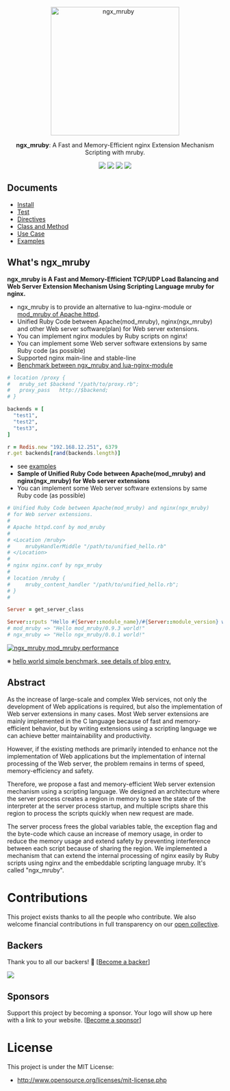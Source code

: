 <p align="center">
  <img alt="ngx_mruby" src="https://github.com/matsumotory/ngx_mruby/blob/master/misc/logo.png?raw=true" width="300">
</p>

<p align="center">
  <strong>ngx_mruby</strong>: A Fast and Memory-Efficient nginx Extension Mechanism Scripting with mruby.
</p>

<p align="center">
  <a href="#backers" title="Backers on Open Collective"><img src="https://opencollective.com/ngx_mruby/backers/badge.svg"></a>
  <a href="#sponsors" title="Sponsors on Open Collective"><img src="https://opencollective.com/ngx_mruby/sponsors/badge.svg"></a>
  <a href="https://travis-ci.org/matsumotory/ngx_mruby" title="Build Status"><img src="https://travis-ci.org/matsumotory/ngx_mruby.svg?branch=master"></a>
  <a href="https://gitter.im/matsumoto-r/ngx_mruby?utm_source=badge&utm_medium=badge&utm_campaign=pr-badge&utm_content=badge" title="Gitter"><img src="https://badges.gitter.im/Join%20Chat.svg"></a>
</p>

## Documents
- [Install](https://github.com/matsumotory/ngx_mruby/tree/master/docs/install)
- [Test](https://github.com/matsumotory/ngx_mruby/tree/master/docs/test)
- [Directives](https://github.com/matsumotory/ngx_mruby/tree/master/docs/directives)
- [Class and Method](https://github.com/matsumotory/ngx_mruby/tree/master/docs/class_and_method)
- [Use Case](https://github.com/matsumotory/ngx_mruby/tree/master/docs/use_case)
- [Examples](https://github.com/hsbt/nginx-tech-talk)

## What's ngx_mruby
__ngx_mruby is A Fast and Memory-Efficient TCP/UDP Load Balancing and Web Server Extension Mechanism Using Scripting Language mruby for nginx.__

- ngx_mruby is to provide an alternative to lua-nginx-module or [mod_mruby of Apache httpd](http://mod.mruby.org/).
- Unified Ruby Code between Apache(mod_mruby), nginx(ngx_mruby) and other Web server software(plan) for Web server extensions.
- You can implement nginx modules by Ruby scripts on nginx!
- You can implement some Web server software extensions by same Ruby code (as possible)
- Supported nginx main-line and stable-line
- [Benchmark between ngx_mruby and lua-nginx-module](https://www.techempower.com/benchmarks/#section=data-r10&hw=peak&test=plaintext&w=4-0)

```ruby
# location /proxy {
#   mruby_set $backend "/path/to/proxy.rb";
#   proxy_pass   http://$backend;
# }

backends = [
  "test1",
  "test2",
  "test3",
]

r = Redis.new "192.168.12.251", 6379
r.get backends[rand(backends.length)]
```

- see [examples](https://github.com/matsumotory/ngx_mruby/blob/master/example/nginx.conf)
- __Sample of Unified Ruby Code between Apache(mod_mruby) and nginx(ngx_mruby) for Web server extensions__
- You can implement some Web server software extensions by same Ruby code (as possible)

```ruby
# Unified Ruby Code between Apache(mod_mruby) and nginx(ngx_mruby)
# for Web server extensions.
#
# Apache httpd.conf by mod_mruby
#
# <Location /mruby>
#     mrubyHandlerMiddle "/path/to/unified_hello.rb"
# </Location>
#
# nginx nginx.conf by ngx_mruby
#
# location /mruby {
#     mruby_content_handler "/path/to/unified_hello.rb";
# }
#

Server = get_server_class

Server::rputs "Hello #{Server::module_name}/#{Server::module_version} world!"
# mod_mruby => "Hello mod_mruby/0.9.3 world!"
# ngx_mruby => "Hello ngx_mruby/0.0.1 world!"
```


[![ngx_mruby mod_mruby performance](https://github.com/matsumotory/mod_mruby/raw/master/images/performance_20140301.png)](http://blog.matsumoto-r.jp/?p=3974)

※ [hello world simple benchmark, see details of blog entry.](http://blog.matsumoto-r.jp/?p=3974)


## Abstract

As the increase of large-scale and complex Web services, not only the development of Web applications is required, but also the implementation of Web server extensions in many cases. Most Web server extensions are mainly implemented in the C language because of fast and memory-efficient behavior, but by writing extensions using a scripting language we can achieve better maintainability and productivity. 

However, if the existing methods are primarily intended to enhance not the implementation of Web applications but the implementation of internal processing of the Web server, the problem remains in terms of speed, memory-efficiency and safety.

Therefore, we propose a fast and memory-efficient Web server extension mechanism using a scripting language. We designed an architecture where the server process creates a region in memory to save the state of the interpreter at the server process startup, and multiple scripts share this region to process the scripts quickly when new request are made.

The server process frees the global variables table, the exception flag and the byte-code which cause an increase of memory usage, in order to reduce the memory usage and extend safety by preventing interference between each script because of sharing the region. We implemented a mechanism that can extend the internal processing of nginx easily by Ruby scripts using nginx and the embeddable scripting language mruby. It's called "ngx_mruby".

# Contributions

This project exists thanks to all the people who contribute. We also welcome financial contributions in full transparency on our [open collective](https://opencollective.com/ngx_mruby).

## Backers

Thank you to all our backers! 🙏 [[Become a backer](https://opencollective.com/ngx_mruby#backer)]

<a href="https://opencollective.com/ngx_mruby#backers" target="_blank"><img src="https://opencollective.com/ngx_mruby/backers.svg?width=890"></a>


## Sponsors

Support this project by becoming a sponsor. Your logo will show up here with a link to your website. [[Become a sponsor](https://opencollective.com/ngx_mruby#sponsor)]

# License

This project is under the MIT License:

* http://www.opensource.org/licenses/mit-license.php
